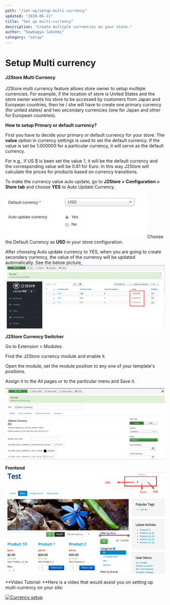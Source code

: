 ```yaml
---
path: "/set-up/setup-multi-currency"
updated: "2019-06-11"
title: "Set up multi-currency"
description: "Create multiple currencies on your store."
author: "Sowbagya lakshmi"
category: "setup"
---
```

# Setup Multi currency
#### J2Store Multi Currency

J2Store multi currency feature allows store owner to setup multiple currencies. For example, if the location of store is United States and the store owner wants his store to be accessed by customers from Japan and European countries, then he / she will have to create one primary currency (for united states) and two secondary currencies (one for Japan and other for European countries).

**How to setup Primary or default currency?**

First you have to decide your primary or default currency for your store. The **value** option in currency settings is used to set the default currency. If the value is set be 1.000000 for a particular currency, it will serve as the default currency.

For e.g., if US $ is been set the value 1, it will be the default currency and the corresponding value will be 0.81 for Euro. In this way J2Store will calculate the prices for products based on currency transitions.

To make the currency value auto update, go to **J2Store > Configuration > Store tab** and choose **YES** to Auto Update Currency.

![Autoupdate currency](https://raw.githubusercontent.com/j2store/doc-images/master/set-up/set-up-multi-currency/multi-currency_autoupdatecurrency.png)
Choose the Default Currency as **USD** in your store configuration.

After choosing Auto update currency to YES, when you are going to create secondary currency, the value of the currency will be updated automatically. See the below picture,
![Value of available currencies](https://raw.githubusercontent.com/j2store/doc-images/master/set-up/set-up-multi-currency/multi-currency_value.png)

**J2Store Currency Switcher**

Go to Extension > Modules.

Find the J2Store currency module and enable it.

Open the module, set the module position to any one of your template's positions.

Assign it to the All pages or to the particular menu and Save it.

![Currency setup](https://raw.githubusercontent.com/j2store/doc-images/master/set-up/set-up-multi-currency/multicurrency_currency.png)

**Frontend**
![Frontend view](https://raw.githubusercontent.com/j2store/doc-images/master/set-up/set-up-multi-currency/multi-currency_frontend.png)

**Video Tutorial:
**Here is a video that would assist you on setting up multi-currency on your site:

[![Currency setup](https://img.youtube.com/vi/51J1UkeRu3Y/0.jpg)](https://youtu.be/uLw-iEkJkFk "Setup your store with multicurrency feature")
